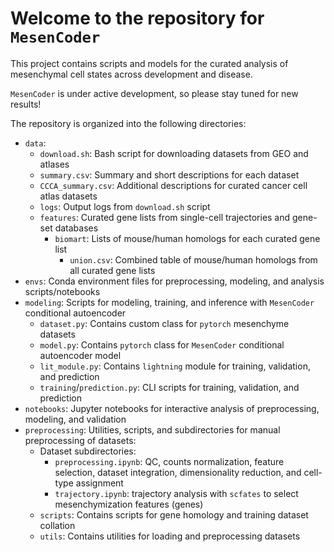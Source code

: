 # Welcome to the repository for `MesenCoder`

This project contains scripts and models for the curated analysis of mesenchymal cell states across development and disease.

`MesenCoder` is under active development, so please stay tuned for new results!

The repository is organized into the following directories:

- `data`: 
    - `download.sh`: Bash script for downloading datasets from GEO and atlases
    - `summary.csv`: Summary and short descriptions for each dataset
    - `CCCA_summary.csv`: Additional descriptions for curated cancer cell atlas datasets
    - `logs`: Output logs from `download.sh` script
    - `features`: Curated gene lists from single-cell trajectories and gene-set databases
        - `biomart`: Lists of mouse/human homologs for each curated gene list
            - `union.csv`: Combined table of mouse/human homologs from all curated gene lists
- `envs`: Conda environment files for preprocessing, modeling, and analysis scripts/notebooks
- `modeling`: Scripts for modeling, training, and inference with `MesenCoder` conditional autoencoder
    - `dataset.py`: Contains custom class for `pytorch` mesenchyme datasets
    - `model.py`: Contains `pytorch` class for `MesenCoder` conditional autoencoder model
    - `lit_module.py`: Contains `lightning` module for training, validation, and prediction
    - `training`/`prediction.py`: CLI scripts for training, validation, and prediction
- `notebooks`: Jupyter notebooks for interactive analysis of preprocessing, modeling, and validation
- `preprocessing`: Utilities, scripts, and subdirectories for manual preprocessing of datasets:
    - Dataset subdirectories:
        - `preprocessing.ipynb`: QC, counts normalization, feature selection, dataset integration, dimensionality reduction, and cell-type assignment
        - `trajectory.ipynb`: trajectory analysis with `scfates` to select mesenchymization features (genes)
    - `scripts`: Contains scripts for gene homology and training dataset collation
    - `utils`: Contains utilities for loading and preprocessing datasets
